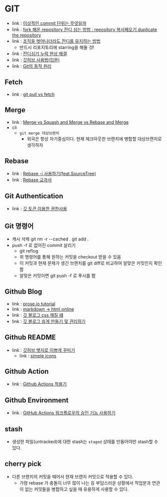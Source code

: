 # GIT
- link : [이상적인 commit 단위는 무엇일까](https://youtu.be/f7RMOeApPh8?t=229)
- link : [fork 해온 repository 잔디 심는 방법 : repository 복사해오기 duplicate the repository](https://soranhan.tistory.com/11)
- link : [조직을 벗어나더라도 잔디를 유지하는 방법](https://github.com/isaacs/github/issues/1138)
    - 반드시 리포지토리에 starring을 해둘 것!
- link : [잔디심기 누락 현상 해결](https://kdjun97.github.io/git-github/plant-grass/)
- link : [깃허브 사용법(입문)](https://homeproject.tistory.com/9)
- link : [Git의 동작 원리](https://ndb796.tistory.com/187)

## Fetch
- link : [git pull vs fetch](https://www.freecodecamp.org/korean/news/git-fetch-vs-pull/)

## Merge
- link : [Merge vs Squash and Merge vs Rebase and Merge](https://im-developer.tistory.com/182)
- cli
    - ```git merge 대상브랜치```
        - 외국은 항상 자기중심이다. 현재 체크아웃한 브랜치에 병합할 대상브랜치로 생각하자

## Rebase
- link : [Rebase -i 사용하기(feat.SourceTree)](https://jojoldu.tistory.com/613)
- link : [Rebase 교과서](https://git-scm.com/book/ko/v2/Git-%EB%B8%8C%EB%9E%9C%EC%B9%98-Rebase-%ED%95%98%EA%B8%B0)

## Git Authentication
- link : [깃 토큰 이용한 권한사용](https://whoyoung90.tistory.com/25)

## Git 명령어
- 캐시 삭제
    git rm -r --cached .
    git add .
- push -f 로 없어진 commit 살리기
    - git reflog
    - 위 명령어를 통해 원하는 커밋을 checkout 받을 수 있음
    - 이 커밋과 현재 문제가 생긴 브랜치를 git diff로 비교하여 알맞은 커밋인지 확인함
    - 알맞은 커밋이면 git push -f 로 푸시를 함

## Github Blog
- link : [prose.io tutorial](https://pchengi2.github.io/using-prose.io-for-posting/)
- link : [markdown -> html online](https://markdowntohtml.com/)
- link : [깃 블로그 css 깨질 떄](https://iamheesoo.github.io/blog//gitblog-css-problem)
- link : [깃 블로그 쉽게 만들기 및 관리하기](https://velog.io/@pyk0844/%EA%B9%83-%EB%B8%94%EB%A1%9C%EA%B7%B8-%EB%A7%8C%EB%93%A4%EA%B8%B0%EC%89%BD%EA%B2%8C-%EA%B4%80%EB%A6%AC-%ED%95%98%EA%B8%B0)

## Github README
- link : [깃허브 뱃지로 이쁘게 꾸미기](https://cocoon1787.tistory.com/689)
    - link : [simple icons](https://simpleicons.org/?q=linked)

## Github Action
- link : [Github Actions 적용기](https://tech.kakaoenterprise.com/180)

## Github Environment
- link : [GitHub Actions 워크플로우의 승인 기능 사용하기](https://blog.outsider.ne.kr/1556)

## stash
- 생성한 파일(untracked)에 대한 stash는 `staged` 상태를 만들어야만 stash할 수 있다.

## cherry pick
- 다른 브랜치의 커밋을 떼어서 현재 브랜치 커밋으로 적용할 수 있다.
    - 가령 rebase 가 충돌이 너무 많이 나는 등 부담스러운 상황에서 작업분과 연관이 없는 커밋들을 병합하고 싶을 때 유용하게 사용할 수 있다.